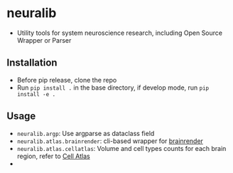 # neuralib
- Utility tools for system neuroscience research, including Open Source Wrapper or Parser

## Installation

- Before pip release, clone the repo
- Run `pip install .` in the base directory, if develop mode, run `pip install -e .`

## Usage
- `neuralib.argp`: Use argparse as dataclass field
- `neuralib.atlas.brainrender`: cli-based wrapper for [brainrender]('https://github.com/brainglobe/brainrender')
- `neuralib.atlas.cellatlas`: Volume and cell types counts for each brain region, refer to [Cell Atlas]('https://portal.bluebrain.epfl.ch/resources/models/cell-atlas/')
- 


